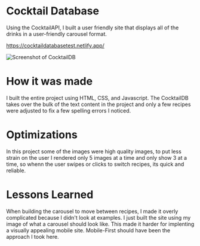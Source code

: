# Cocktail Database 
Using the CocktailAPI, I built a user friendly site that displays all of the drinks in a user-friendly carousel format. 

https://cocktaildatabasetest.netlify.app/

![Screenshot of CocktailDB](https://i.ibb.co/Z2GWqcW/Screen-Shot-2022-04-26-at-7-53-27-AM.png)

# How it was made
I built the entire project using HTML, CSS, and Javascript. The CocktailDB takes over the bulk of the text content in the project and only a few recipes were adjusted to fix a few spelling errors I noticed. 

# Optimizations 
In this project some of the images were high quality images, to put less strain on the user I rendered only 5 images at a time and only show 3 at a time, so whenn the user swipes or clicks to switch recipes, its quick and reliable.

# Lessons Learned
When building the carousel to move between recipes, I made it overly complicated because I didn't look at examples. I just built the site using my image of what a carousel should look like. This made it harder for implenting a visually appealing mobile site. Mobile-First should have been the approach I took here. 
